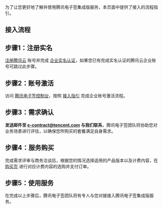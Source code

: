  为了让您更好地了解并使用腾讯电子签集成版服务，本页面中提供了接入的流程指引。 

## 接入流程
## 步骤1：注册实名

 [注册腾讯云](https://cloud.tencent.com/document/product/378/17985) 账号并完成 [企业实名认证](https://cloud.tencent.com/document/product/378/10496)，如果您已有完成实名认证的腾讯云企业账号可跳过此步骤。

## 步骤2：账号激活

访问 [腾讯电子签控制台](https://ess.tencent.com/)，按照 [接入指引](https://cloud.tencent.com/document/product/1420/58760) 完成企业账号激活流程。

## 步骤3：需求确认

**发送邮件至 e-contract@tencent.com 与我们联系**，腾讯电子签团队将协助您对业务场景进行评估，以确保您所购买的套餐满足自身需求。

## 步骤4：服务购买

完成需求评审与商务洽谈后，根据您的情况选择适用的产品版本以及计费内容，在 [购买页](https://buy.cloud.tencent.com/ess-integration) 进行对应计费内容的选购并支付订单。

## 步骤5：使用服务

在完成以上步骤后，腾讯电子签团队将有专人与您对接接入腾讯电子签集成版服务。
